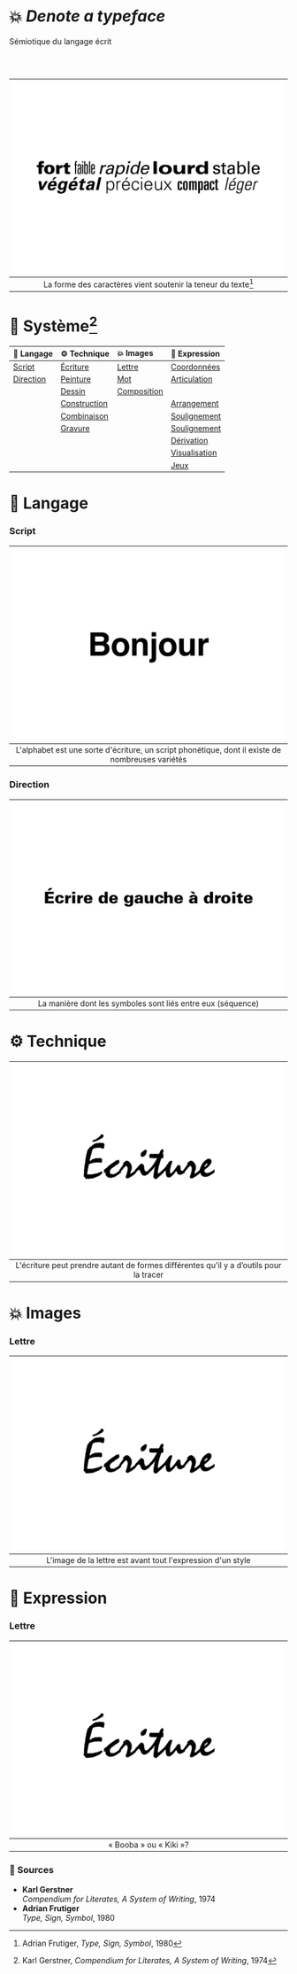 # 💥 *Denote a typeface*
  Sémiotique du langage écrit
### &nbsp;

|![](links/Typo_Semiotic_01_intro_v2.gif) |
|:---:|
| La forme des caractères vient soutenir la teneur du texte[^1]           |

# 🧠 Système[^2]

| 💬 Langage | ⚙️ Technique | 💥 Images | 🫥 Expression |
|:---|:---|:---|:---|
| [Script]()           | [Écriture]()           | [Lettre]()           | [Coordonnées]()           |
| [Direction]()           | [Peinture]()           | [Mot]()           | [Articulation]()           |
| []()           | [Dessin]()           | [Composition]()           | []()           |
| []()           | [Construction]()           | []()           | [Arrangement]()           |
| []()           | [Combinaison]()           | []()           | [Soulignement]()           |
| []()           | [Gravure]()           | []()           | [Soulignement]()           |
| []()           | []()           | []()           | [Dérivation]()           |
| []()           | []()           | []()           | [Visualisation]()           |
| []()           | []()           | []()           | [Jeux]()           |

# 💬 Langage

###  Script

|![](links/Typo_Semiotic_v2_script.gif) |
|:---:|
| L'alphabet est une sorte d'écriture, un script phonétique, dont il existe de nombreuses variétés           |

###  Direction

|![](links/Typo_Semiotic_01_Langage_02_Direction.gif) |
|:---:|
| La manière dont les symboles sont liés entre eux (séquence)           |

# ⚙️ Technique

|![](links/Typo_Semiotic_v2_Tech.gif) |
|:---:|
| L'écriture peut prendre autant de formes différentes qu'il y a d’outils pour la tracer           |

# 💥 Images

###  Lettre

|![](links/Typo_Semiotic_v2_Tech.gif) |
|:---:|
| L'image de la lettre est avant tout l'expression d'un style           |

# 🫥 Expression

###  Lettre

|![](links/Typo_Semiotic_v2_Tech.gif) |
|:---:|
| « Booba » ou « Kiki »?           |

### 📎 Sources

- **Karl Gerstner**  
  *Compendium for Literates, A System of Writing*, 1974
- **Adrian Frutiger**  
  *Type, Sign, Symbol*, 1980

[^1]: Adrian Frutiger, *Type, Sign, Symbol*, 1980
[^2]: Karl Gerstner, *Compendium for Literates, A System of Writing*, 1974

